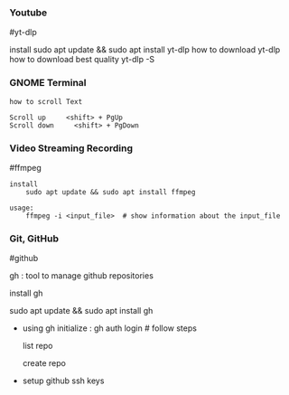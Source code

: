 ### Youtube

#yt-dlp 

install
    sudo apt update && sudo apt install yt-dlp
how to download
    yt-dlp <url-of-youtube-video>
how to download best quality 
    yt-dlp -S 


### GNOME Terminal

    how to scroll Text

    Scroll up     <shift> + PgUp   
    Scroll down     <shift> + PgDown

### Video Streaming  Recording 

#ffmpeg
    
    install
        sudo apt update && sudo apt install ffmpeg

    usage:
        ffmpeg -i <input_file>  # show information about the input_file 


###  Git, GitHub


#github

gh  :  tool to manage github repositories

install gh

sudo apt update && sudo apt install gh

- using gh
    initialize : 
        gh auth login   # follow steps 
            
    list repo
        
    create repo
    


- setup github ssh keys


